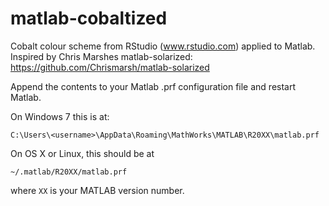 matlab-cobaltized
=================

Cobalt colour scheme from RStudio (www.rstudio.com) applied to Matlab.  Inspired by Chris Marshes matlab-solarized: https://github.com/Chrismarsh/matlab-solarized

Append the contents to your Matlab .prf configuration file and restart Matlab.

On Windows 7 this is at:

    C:\Users\<username>\AppData\Roaming\MathWorks\MATLAB\R20XX\matlab.prf

On OS X or Linux, this should be at

    ~/.matlab/R20XX/matlab.prf

where ``XX`` is your MATLAB version number.

